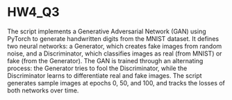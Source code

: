 # HW4_Q3
The script implements a Generative Adversarial Network (GAN) using PyTorch to generate handwritten digits from the MNIST dataset. It defines two neural networks: a Generator, which creates fake images from random noise, and a Discriminator, which classifies images as real (from MNIST) or fake (from the Generator). The GAN is trained through an alternating process: the Generator tries to fool the Discriminator, while the Discriminator learns to differentiate real and fake images. The script generates sample images at epochs 0, 50, and 100, and tracks the losses of both networks over time.

